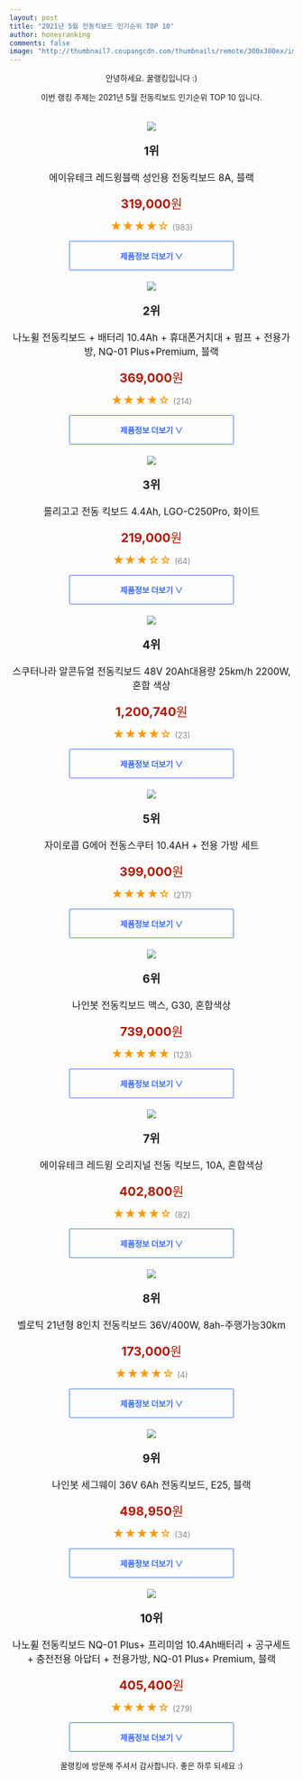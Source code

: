 ```yaml
--- 
layout: post 
title: "2021년 5월 전동킥보드 인기순위 TOP 10" 
author: honeyranking 
comments: false 
image: "http://thumbnail7.coupangcdn.com/thumbnails/remote/300x300ex/image/retail/images/520156390584822-447805a9-87dd-451a-88c0-72a79d32c85f.jpg" 
--- 
```

<p style="text-align: center;">안녕하세요. 꿀랭킹입니다 :)</p> <p style="text-align: center;">이번 랭킹 주제는 2021년 5월 전동킥보드 인기순위 TOP 10 입니다.</p><center><img src="http://thumbnail7.coupangcdn.com/thumbnails/remote/300x300ex/image/retail/images/520156390584822-447805a9-87dd-451a-88c0-72a79d32c85f.jpg" style="margin-top:20px" /></center> <p style="text-align: center; font-size: 20px"><b>1위</b></p> <p style="text-align: center; font-size: 17px">에이유테크 레드윙블랙 성인용 전동킥보드 8A, 블랙</p> <p style="text-align: center;"><span style="color: #b61800; font-size: 22px;"><b>319,000</b>원</span></p> <p style="text-align: center;"><span style="color: #ff9600; font-size: 20px;">★★★★☆ </span><span style="color: #878787;">(983)</span></p> <center><a href="https://coupa.ng/bZbLyO"> <div style="font-size: 14px; display: inline-block; padding: 15px 90px; color: #346aff; border-radius: 2px; border: 1px solid #346aff; cursor: pointer;"><b>제품정보 더보기 &or;</b></div> </a></center><center><img src="http://thumbnail6.coupangcdn.com/thumbnails/remote/300x300ex/image/retail/images/236872988493533-2ea16361-9a03-4e63-beb4-356d043477a1.jpg" style="margin-top:20px" /></center> <p style="text-align: center; font-size: 20px"><b>2위</b></p> <p style="text-align: center; font-size: 17px">나노휠 전동킥보드 + 배터리 10.4Ah + 휴대폰거치대 + 펌프 + 전용가방, NQ-01 Plus+Premium, 블랙</p> <p style="text-align: center;"><span style="color: #b61800; font-size: 22px;"><b>369,000</b>원</span></p> <p style="text-align: center;"><span style="color: #ff9600; font-size: 20px;">★★★★☆ </span><span style="color: #878787;">(214)</span></p> <center><a href="https://coupa.ng/bZbLyP"> <div style="font-size: 14px; display: inline-block; padding: 15px 90px; color: #346aff; border-radius: 2px; border: 1px solid #346aff; cursor: pointer;"><b>제품정보 더보기 &or;</b></div> </a></center><center><img src="http://thumbnail9.coupangcdn.com/thumbnails/remote/300x300ex/image/retail/images/2020/06/28/20/6/7f391c1c-6010-4e96-8840-df8688033a0a.jpg" style="margin-top:20px" /></center> <p style="text-align: center; font-size: 20px"><b>3위</b></p> <p style="text-align: center; font-size: 17px">롤리고고 전동 킥보드 4.4Ah, LGO-C250Pro, 화이트</p> <p style="text-align: center;"><span style="color: #b61800; font-size: 22px;"><b>219,000</b>원</span></p> <p style="text-align: center;"><span style="color: #ff9600; font-size: 20px;">★★★☆☆ </span><span style="color: #878787;">(64)</span></p> <center><a href="https://coupa.ng/bZbLyS"> <div style="font-size: 14px; display: inline-block; padding: 15px 90px; color: #346aff; border-radius: 2px; border: 1px solid #346aff; cursor: pointer;"><b>제품정보 더보기 &or;</b></div> </a></center><center><img src="http://thumbnail7.coupangcdn.com/thumbnails/remote/300x300ex/image/retail/images/25517001464441-f3ab4e2a-69f4-4b0d-aec0-4d3eb16b1678.jpg" style="margin-top:20px" /></center> <p style="text-align: center; font-size: 20px"><b>4위</b></p> <p style="text-align: center; font-size: 17px">스쿠터나라 알콘듀얼 전동킥보드 48V 20Ah대용량 25km/h 2200W, 혼합 색상</p> <p style="text-align: center;"><span style="color: #b61800; font-size: 22px;"><b>1,200,740</b>원</span></p> <p style="text-align: center;"><span style="color: #ff9600; font-size: 20px;">★★★★☆ </span><span style="color: #878787;">(23)</span></p> <center><a href="https://coupa.ng/bZbLyT"> <div style="font-size: 14px; display: inline-block; padding: 15px 90px; color: #346aff; border-radius: 2px; border: 1px solid #346aff; cursor: pointer;"><b>제품정보 더보기 &or;</b></div> </a></center><center><img src="http://thumbnail9.coupangcdn.com/thumbnails/remote/300x300ex/image/retail/images/2020/07/15/9/3/3db56f9d-0fbc-4a36-aa18-a8fa3c484d99.jpg" style="margin-top:20px" /></center> <p style="text-align: center; font-size: 20px"><b>5위</b></p> <p style="text-align: center; font-size: 17px">자이로콥 G에어 전동스쿠터 10.4AH + 전용 가방 세트</p> <p style="text-align: center;"><span style="color: #b61800; font-size: 22px;"><b>399,000</b>원</span></p> <p style="text-align: center;"><span style="color: #ff9600; font-size: 20px;">★★★★☆ </span><span style="color: #878787;">(217)</span></p> <center><a href="https://coupa.ng/bZbLyU"> <div style="font-size: 14px; display: inline-block; padding: 15px 90px; color: #346aff; border-radius: 2px; border: 1px solid #346aff; cursor: pointer;"><b>제품정보 더보기 &or;</b></div> </a></center><center><img src="http://thumbnail6.coupangcdn.com/thumbnails/remote/300x300ex/image/retail/images/2020/02/11/18/1/5f3bd9c8-3f3f-4cfd-96f0-9cac5f12db05.jpg" style="margin-top:20px" /></center> <p style="text-align: center; font-size: 20px"><b>6위</b></p> <p style="text-align: center; font-size: 17px">나인봇 전동킥보드 맥스, G30, 혼합색상</p> <p style="text-align: center;"><span style="color: #b61800; font-size: 22px;"><b>739,000</b>원</span></p> <p style="text-align: center;"><span style="color: #ff9600; font-size: 20px;">★★★★★ </span><span style="color: #878787;">(123)</span></p> <center><a href="https://coupa.ng/bZbLyW"> <div style="font-size: 14px; display: inline-block; padding: 15px 90px; color: #346aff; border-radius: 2px; border: 1px solid #346aff; cursor: pointer;"><b>제품정보 더보기 &or;</b></div> </a></center><center><img src="http://thumbnail9.coupangcdn.com/thumbnails/remote/300x300ex/image/retail/images/2020/05/27/16/2/706179a0-f5a8-43a5-a9c2-3bd6c360a280.jpg" style="margin-top:20px" /></center> <p style="text-align: center; font-size: 20px"><b>7위</b></p> <p style="text-align: center; font-size: 17px">에이유테크 레드윙 오리지널 전동 킥보드, 10A, 혼합색상</p> <p style="text-align: center;"><span style="color: #b61800; font-size: 22px;"><b>402,800</b>원</span></p> <p style="text-align: center;"><span style="color: #ff9600; font-size: 20px;">★★★★☆ </span><span style="color: #878787;">(82)</span></p> <center><a href="https://coupa.ng/bZbLyY"> <div style="font-size: 14px; display: inline-block; padding: 15px 90px; color: #346aff; border-radius: 2px; border: 1px solid #346aff; cursor: pointer;"><b>제품정보 더보기 &or;</b></div> </a></center><center><img src="http://thumbnail9.coupangcdn.com/thumbnails/remote/300x300ex/image/vendor_inventory/b1f6/b7edc0635de2a954b8e1de1749fad8c10f881f1e23b99c0210348022def4.jpg" style="margin-top:20px" /></center> <p style="text-align: center; font-size: 20px"><b>8위</b></p> <p style="text-align: center; font-size: 17px">벨로틱 21년형 8인치 전동킥보드 36V/400W, 8ah-주행가능30km</p> <p style="text-align: center;"><span style="color: #b61800; font-size: 22px;"><b>173,000</b>원</span></p> <p style="text-align: center;"><span style="color: #ff9600; font-size: 20px;">★★★★☆ </span><span style="color: #878787;">(4)</span></p> <center><a href="https://coupa.ng/bZbLy0"> <div style="font-size: 14px; display: inline-block; padding: 15px 90px; color: #346aff; border-radius: 2px; border: 1px solid #346aff; cursor: pointer;"><b>제품정보 더보기 &or;</b></div> </a></center><center><img src="http://thumbnail7.coupangcdn.com/thumbnails/remote/300x300ex/image/retail/images/2020/10/06/17/4/e5a7cbe8-cef9-44bb-9fa8-98065ca2ee31.jpg" style="margin-top:20px" /></center> <p style="text-align: center; font-size: 20px"><b>9위</b></p> <p style="text-align: center; font-size: 17px">나인봇 세그웨이 36V 6Ah 전동킥보드, E25, 블랙</p> <p style="text-align: center;"><span style="color: #b61800; font-size: 22px;"><b>498,950</b>원</span></p> <p style="text-align: center;"><span style="color: #ff9600; font-size: 20px;">★★★★☆ </span><span style="color: #878787;">(34)</span></p> <center><a href="https://coupa.ng/bZbLy1"> <div style="font-size: 14px; display: inline-block; padding: 15px 90px; color: #346aff; border-radius: 2px; border: 1px solid #346aff; cursor: pointer;"><b>제품정보 더보기 &or;</b></div> </a></center><center><img src="http://thumbnail7.coupangcdn.com/thumbnails/remote/300x300ex/image/retail/images/42814740060284-6e038559-130f-4053-ac2c-18bc48cff28f.jpg" style="margin-top:20px" /></center> <p style="text-align: center; font-size: 20px"><b>10위</b></p> <p style="text-align: center; font-size: 17px">나노휠 전동킥보드 NQ-01 Plus+ 프리미엄 10.4Ah배터리 + 공구세트 + 충전전용 아답터 + 전용가방, NQ-01 Plus+ Premium, 블랙</p> <p style="text-align: center;"><span style="color: #b61800; font-size: 22px;"><b>405,400</b>원</span></p> <p style="text-align: center;"><span style="color: #ff9600; font-size: 20px;">★★★★☆ </span><span style="color: #878787;">(279)</span></p> <center><a href="https://coupa.ng/bZbLy3"> <div style="font-size: 14px; display: inline-block; padding: 15px 90px; color: #346aff; border-radius: 2px; border: 1px solid #346aff; cursor: pointer;"><b>제품정보 더보기 &or;</b></div> </a></center> <p style="text-align: center;">꿀랭킹에 방문해 주셔서 감사합니다. 좋은 하루 되세요 :)</p>
